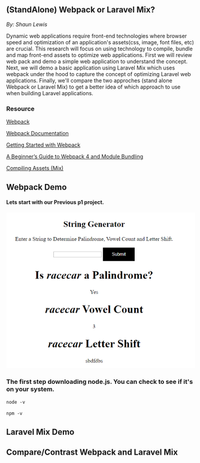 ## (StandAlone) Webpack or Laravel Mix?

*By: Shaun Lewis*

Dynamic web applications require front-end technologies where browser speed and optimization of an application's 
assets(css, image, font files, etc) are crucial. This research will focus on using technology to compile, bundle and map
front-end assets to optimize web applications. First we will review web pack and demo a simple web application to understand the concept. Next, we will demo a basic application using Laravel Mix which uses webpack under the hood to capture the concept of optimizing Laravel web applications. Finally, we'll compare the two approches (stand alone Webpack or Laravel Mix) to get a better idea of which approach to use when building Laravel applications.

### Resource

[Webpack](https://webpack.js.org/)

[Webpack Documentation](https://webpack.js.org/concepts/)

[Getting Started with Webpack](https://webpack.js.org/guides/getting-started/)

[A Beginner’s Guide to Webpack 4 and Module Bundling](https://www.sitepoint.com/beginners-guide-webpack-module-bundling/)

[Compiling Assets (Mix)](https://laravel.com/docs/6.x/mix)


## Webpack Demo

#### Lets start with our Previous p1 project.

![p1](https://github.com/budostylz/e15/blob/master/Independent-Study/images/webpack-standalone/js/image00PNG.PNG)

### The first step downloading node.js. You can check to see if it's on your system.

```ubuntu
node -v

```

```ubuntu
npm -v

```


## Laravel Mix Demo

## Compare/Contrast Webpack and Laravel Mix









